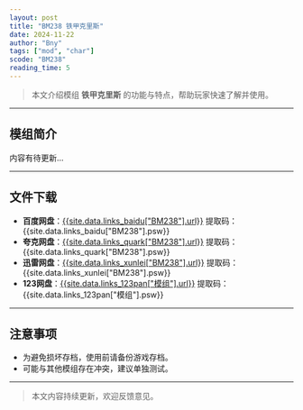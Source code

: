 ```yaml
---
layout: post
title: "BM238 铁甲克里斯"
date: 2024-11-22
author: "Bny"
tags: ["mod", "char"]
scode: "BM238"
reading_time: 5
---
```


> 本文介绍模组 **铁甲克里斯** 的功能与特点，帮助玩家快速了解并使用。

---

## 模组简介

内容有待更新...

---

## 文件下载
- **百度网盘**：[{{site.data.links_baidu["BM238"].url}}]({{site.data.links_baidu["BM238"].url}}) 提取码：{{site.data.links_baidu["BM238"].psw}}
- **夸克网盘**：[{{site.data.links_quark["BM238"].url}}]({{site.data.links_quark["BM238"].url}}) 提取码：{{site.data.links_quark["BM238"].psw}}
- **迅雷网盘**：[{{site.data.links_xunlei["BM238"].url}}]({{site.data.links_xunlei["BM238"].url}}) 提取码：{{site.data.links_xunlei["BM238"].psw}}
- **123网盘**：[{{site.data.links_123pan["模组"].url}}]({{site.data.links_123pan["模组"].url}}) 提取码：{{site.data.links_123pan["模组"].psw}}

---

## 注意事项
- 为避免损坏存档，使用前请备份游戏存档。
- 可能与其他模组存在冲突，建议单独测试。

---

> 本文内容持续更新，欢迎反馈意见。
